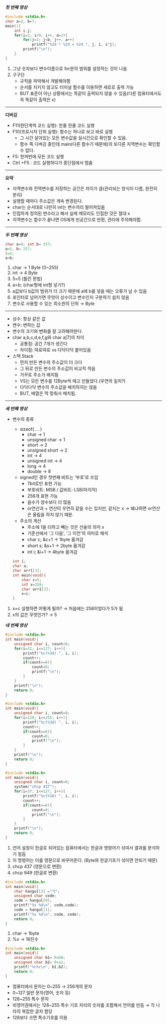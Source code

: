 ***첫 번째 영상***

```objectivec
#include <stdio.h>
char a=2, b=7;
main(){
	int i,j;
	for(i=1; i<9; i++, a=2){
		for(j=2; j<b; j++, a++)
			printf("%2d * %2d = %2d ", j, i, i*j);
		printf("\n");
	}
}
```

1. 그냥 숫자보다 변수이름으로 for문의 범위를 설정하는 것이 나음
2. 구구단
    - 규칙을 파악해서 개발해야함
    - 순서를 지키지 않고도 터미널 함수를 이용하면 세로로 출력 가능
    - BUT 표준이 아닌 상황에서는 똑같이 출력되지 않을 수 있음(다른 컴퓨터에서도 꼭 똑같이 출력은 x)

---

**디버깅**

- F11(한단계씩 코드 실행): 한줄 한줄 코드 실행
- F10(프로시저 단위 실행): 함수는 하나로 보고 바로 실행
    - 그 시간 살아있는 모든 변수값을 실시간으로 확인할 수 있음.
    - 함수 쪽 디버깅 중인데 main(다른 함수기 때문에)의 또다른 지역변수는 확인할 수 없다.
- F5: 한꺼번에 모든 코드 실행
- Ctrl +F5 : 코드 실행하다가 중단점에서 멈춤

---

**요약**

- 지역변수와 전역변수를 저장하는 공간은 차이가 큼(관리되는 방식이 다름, 완전히 분리)
- 실행할 때마다 주소값은 계속 변경된다.
- char는 순서대로 나란히 int는 변수끼리 떨어져있음
- 인접하게 정의된 변수라고 해서 실제 메모리도 인접한 것은 절대 x
- 지역변수는 함수가 끝나면 OS에게 빈공간으로 반환, 관리에 주의해야함.

---

***두 번째 영상***

```objectivec
char a=0; int b= 257;
a=5, b= 257;
5=5;
a=b;
```

1. char → 1 Byte (0~255)
2. int → 4 Byte
3. 5=5 (틀린 문법)
4. a=b; (char형에 int형 넣기?)
5. a값보다 b값의 범위가 더 크기 때문에 a에 b를 넣을 때는 오류가 날 수 있음
6. 포인터로 넘어가면 무엇이 상수이고 변수인지 구분하기 쉽지 않음
7. 변수로 사용할 수 있는 최소한의 단위 → Byte

---

- 상수: 항상 같은 값
- 변수: 변하는 값
- 변수의 크기와 변화를 잘 고려해야한다.
- char a,b,c,d,e,f,g와 char a[7]의 차이
    - 공통점: 공간 7개가 생긴다
    - 차이점: 따로따로 vs 다닥다닥 붙어있음
- 스택 Stack
    - 먼저 만든 변수의 주소값이 더 크다
    - 그 뒤로 만든 변수의 주소값이 비교적 작음
    - 거꾸로 주소가 배치됨
    - VS는 모든 변수를 12Byte씩 떼고 만들었다.(우연의 일치?)
    - 다닥다닥 변수의 주소값을 배치하지는 않음
    - BUT, 배열은 딱 맞춰서 배치됨.

---

***세 번째 영상***

- 변수의 종류
    - sizeof( … )
        - char → 1
        - unsigned char → 1
        - short → 2
        - unsigned short → 2
        - int → 4
        - unsigned int → 4
        - long → 4
        - double → 8
    - signed인 경우 첫번째 비트는 ‘부호’로 쓰임
        - 7bit로만 표현 가능
        - 부호비트: MSB / 값비트: LSB(마지막)
        - 256개 표현 가능
        - 음수가 양수보다 더 많음
        - or연산과 + 연산이 우연히 같을 수는 있지만, 같지는 x → 왜냐하면 or연산은 올림을 하지 않기 때문.
    - 주소의 계산
        - 주소에 1을 더하고 빼는 것은 산술의 의미 x
        - 기준선에서 ‘그 다음’, ‘그 이전’의 의미로 해석
        - char c; &c+1 → 1byte 옮겨감
        - short s; &s+1 → 2byte 옮겨감
        - int i; &i+1 → 4byte 옮겨감
    
    ```objectivec
    int i;
    char a;
    char arr1[3];
    int main(void){
    	char c=5;
    	int x=258;
    	char arr2[3];
    	x=c;
    }
    ```
    
1. x=c 실행하면 어떻게 될까? → 처음에는 258이었다가 5가 됨
2. x의 값은 무엇인가? → 5

***네 번째 영상***

```objectivec
#include <stdio.h>
int main(void){
	unsigned char i, count=0;
	for(i=32; i<=127; i++){
		printf("%c(%3d) ", i, i);
		count++;
		if(count==6){
			count=0;
			printf("\n");
		}
	}
	printf("\n");
	return 0;
}
```

```objectivec
#include <stdio.h>
int main(void){
	unsigned char i, count=0;
	for(i=128; i<=255; i++){
		printf("%c(%3d) ", i, i);
		count++;
		if(count==6){
			count=0;
			printf("\n");
		}
	}
	printf("\n");
	return 0;
}
```

```objectivec
#include <stdio.h>
int main(void){
	unsigned char i, count=0;
	system("chcp 437");
	for(i=37; i<=127; i++){
		printf("%c(%3d) ", i, i);
		count++;
		if(count==6){
			count=0;
			printf("\n");
		}
	}
	printf("\n");
	return 0;
}
```

1. 언어 설정이 한글로 되어있는 컴퓨터에서는 한글과 명령어가 섞여서 결과를 분석하기 힘듬
2. 이 명령어는 이를 영문으로 바꾸어준다. (Byte와 한글기호가 섞이면 안되기 때문)
3. chcp 437 (영문으로 변환)
4. chcp 949 (한글로 변환)

```objectivec
#include <stdio.h>
int main(void){
	char hangul[3] ="가";
	unsigned char code;
	code = hangul[0];
	printf("%x %d\n", code,code);
	code = hangul[1];
	printf("%x %d\n", code, code);
	return 0;
}
```

1. char → 1byte
2. %x → 16진수

```objectivec
#include <stdio.h>
int main(void){
	unsigned char b1= 0xb0;
	unsigned char b2= 0xa1;
	printf("%c%c\n", b1,b2);
	return 0;
}
```

- 컴퓨터에서 문자는 0~255 → 256개의 문자
- 0~127 일반 문자(영어, 숫자 등)
- 128~255 특수 문자
- 비영어권에서는 128~255 특수 기호 자리의 숫자를 조합해서 언어를 만듬 → 각 나라의 복잡한 글자 할당
- 128보다 크면 특수기호를 이용